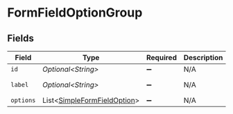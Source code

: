# FormFieldOptionGroup


## Fields

| Field                                                                            | Type                                                                             | Required                                                                         | Description                                                                      | Example                                                                          |
| -------------------------------------------------------------------------------- | -------------------------------------------------------------------------------- | -------------------------------------------------------------------------------- | -------------------------------------------------------------------------------- | -------------------------------------------------------------------------------- |
| `id`                                                                             | *Optional\<String>*                                                              | :heavy_minus_sign:                                                               | N/A                                                                              | 1234                                                                             |
| `label`                                                                          | *Optional\<String>*                                                              | :heavy_minus_sign:                                                               | N/A                                                                              | General Channel                                                                  |
| `options`                                                                        | List\<[SimpleFormFieldOption](../../models/components/SimpleFormFieldOption.md)> | :heavy_minus_sign:                                                               | N/A                                                                              |                                                                                  |